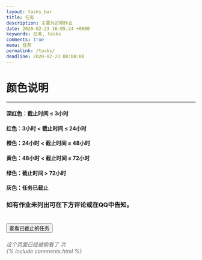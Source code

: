 ```yaml
---
layout: tasks_bar
title: 任务
description: 主要为近期作业
date: 2020-02-23 16:05:24 +0800
keywords: 任务, tasks
comments: true
menu: 任务
permalink: /tasks/
deadline: 2020-02-23 08:00:00
---
```


# 颜色说明

------

#### 深红色：截止时间 ≤ 3小时



#### 红色：3小时 < 截止时间 ≤ 24小时



#### 橙色：24小时 < 截止时间 ≤ 48小时



#### 黄色：48小时 < 截止时间 ≤ 72小时



#### 绿色：截止时间 > 72小时



#### 灰色：任务已截止



### 如有作业未列出可在下方评论或在QQ中告知。



<div class="btn-inline">
    <h1><button onclick="viewArchivedTasks()" class="btn btn-outline" type="button">查看已截止的任务</button></h1>
</div>
<script>
    function viewArchivedTasks() {
        window.location.href=”https://switernal.cn/ArchivedTasks/”;
    }
</script>



<span id="busuanzi_container_page_pv">

<h5 style="font-weight: normal; color: DimGray"><i>这个页面已经被偷看了 <span id="busuanzi_value_page_pv"></span> 次</i>



  <div class="comment">
      {% include comments.html %}
  </div>

